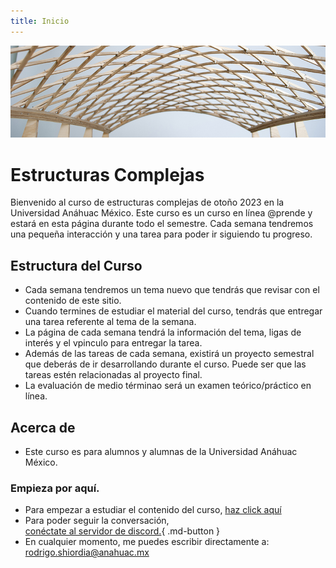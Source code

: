 ```yaml
---
title: Inicio
---
```



![portada](./img/portada.jpg)
# Estructuras Complejas

Bienvenido al curso de estructuras complejas de otoño 2023 en la Universidad Anáhuac México.
Este curso es un curso en línea @prende y estará en esta página durante todo el semestre. Cada semana tendremos una pequeña interacción y una tarea para poder ir siguiendo tu progreso.

## Estructura del Curso

* Cada semana tendremos un tema nuevo que tendrás que revisar con el contenido de este sitio.
* Cuando termines de estudiar el material del curso, tendrás que entregar una tarea referente al tema de la semana.
* La página de cada semana tendrá la información del tema, ligas de interés y el vpinculo para entregar la tarea.
* Además de las tareas de cada semana, existirá un proyecto semestral que deberás de ir desarrollando durante el curso. Puede ser que las tareas estén relacionadas al proyecto final.
* La evaluación de medio términao será un examen teórico/práctico en línea.

## Acerca de

- Este curso es para alumnos y alumnas de la Universidad Anáhuac México.

### Empieza por aquí.

- Para empezar a estudiar el contenido del curso, [haz click aquí](./Contenido%20Semanal/s1.md)
- Para poder seguir la conversación,    
[conéctate al servidor de discord.](https://discord.gg/uzQ73Jm9){ .md-button }
- En cualquier momento, me puedes escribir directamente a: [rodrigo.shiordia@anahuac.mx](mailto:rodrigo.shiordia@anahuac.mx)
